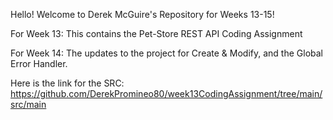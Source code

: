 Hello! Welcome to Derek McGuire's Repository for Weeks 13-15!

For Week 13: This contains the Pet-Store REST API Coding Assignment

For Week 14: The updates to the project for Create & Modify, and the Global Error Handler.

Here is the link for the SRC: https://github.com/DerekPromineo80/week13CodingAssignment/tree/main/src/main
